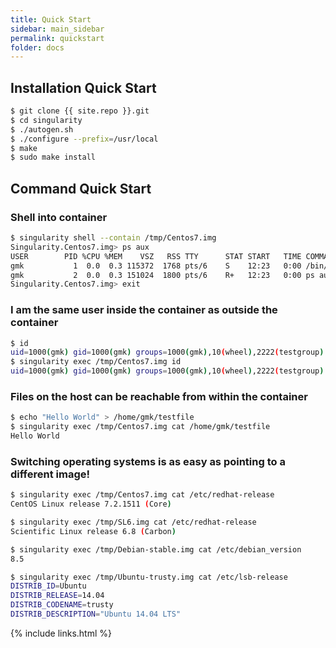 ```yaml
---
title: Quick Start
sidebar: main_sidebar
permalink: quickstart
folder: docs
---
```


## Installation Quick Start

```bash
$ git clone {{ site.repo }}.git
$ cd singularity
$ ./autogen.sh
$ ./configure --prefix=/usr/local
$ make
$ sudo make install
```

## Command Quick Start

### Shell into container
```bash
$ singularity shell --contain /tmp/Centos7.img 
Singularity.Centos7.img> ps aux
USER        PID %CPU %MEM    VSZ   RSS TTY      STAT START   TIME COMMAND
gmk           1  0.0  0.3 115372  1768 pts/6    S    12:23   0:00 /bin/bash --norc --noprofile
gmk           2  0.0  0.3 151024  1800 pts/6    R+   12:23   0:00 ps aux
Singularity.Centos7.img> exit
````

### I am the same user inside the container as outside the container

```bash
$ id
uid=1000(gmk) gid=1000(gmk) groups=1000(gmk),10(wheel),2222(testgroup)
$ singularity exec /tmp/Centos7.img id
uid=1000(gmk) gid=1000(gmk) groups=1000(gmk),10(wheel),2222(testgroup)
````

### Files on the host can be reachable from within the container
```bash
$ echo "Hello World" > /home/gmk/testfile
$ singularity exec /tmp/Centos7.img cat /home/gmk/testfile 
Hello World
````

### Switching operating systems is as easy as pointing to a different image!
```bash
$ singularity exec /tmp/Centos7.img cat /etc/redhat-release 
CentOS Linux release 7.2.1511 (Core) 

$ singularity exec /tmp/SL6.img cat /etc/redhat-release 
Scientific Linux release 6.8 (Carbon)

$ singularity exec /tmp/Debian-stable.img cat /etc/debian_version
8.5

$ singularity exec /tmp/Ubuntu-trusty.img cat /etc/lsb-release 
DISTRIB_ID=Ubuntu
DISTRIB_RELEASE=14.04
DISTRIB_CODENAME=trusty
DISTRIB_DESCRIPTION="Ubuntu 14.04 LTS"
````

{% include links.html %}
